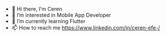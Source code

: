 - 👋 Hi there, I’m Ceren
- 👀 I’m interested in Mobile App Developer
- 🌱 I’m currently learning Flutter
- 📫 How to reach me https://www.linkedin.com/in/ceren-efe-/


<!---
CerenEfe/CerenEfe is a ✨ special ✨ repository because its `README.md` (this file) appears on your GitHub profile.
You can click the Preview link to take a look at your changes.
--->
